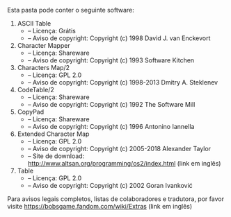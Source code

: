 ﻿Esta pasta pode conter o seguinte software:

1. ASCII Table
   - – Licença: Grátis
   - – Aviso de copyright: Copyright (c) 1998 David J. van Enckevort
2. Character Mapper
   - – Licença: Shareware
   - – Aviso de copyright: Copyright (c) 1993 Software Kitchen
3. Characters Map/2
   - – Licença: GPL 2.0
   - – Aviso de copyright: Copyright (c) 1998-2013 Dmitry A. Steklenev
4. CodeTable/2
   - – Licença: Shareware
   - – Aviso de copyright: Copyright (c) 1992 The Software Mill
5. CopyPad
   - – Licença: Shareware
   - – Aviso de copyright: Copyright (c) 1996 Antonino Iannella
6. Extended Character Map
   - – Licença: GPL 2.0
   - – Aviso de copyright: Copyright (c) 2005-2018 Alexander Taylor
   - – Site de download: http://www.altsan.org/programming/os2/index.html (link em inglês)
7. Table
   - – Licença: GPL 2.0
   - – Aviso de copyright: Copyright (c) 2002 Goran Ivanković

Para avisos legais completos, listas de colaboradores e tradutora, por favor visite https://bobsgame.fandom.com/wiki/Extras (link em inglês)
